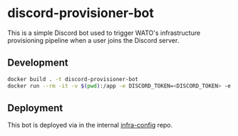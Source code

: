 # discord-provisioner-bot

This is a simple Discord bot used to trigger WATO's infrastructure provisioning pipeline when a user joins the Discord server.

## Development

```bash
docker build . -t discord-provisioner-bot
docker run --rm -it -v $(pwd):/app -e DISCORD_TOKEN=<DISCORD_TOKEN> -e GITHUB_TOKEN=<GITHUB_TOKEN> -e SENTRY_DSN=<SENTRY_DSN> DEPLOYMENT_ENVIRONMENT=dev discord-provisioner-bot
```

## Deployment

This bot is deployed via in the internal [infra-config](https://github.com/watonomous/infra-config) repo.
